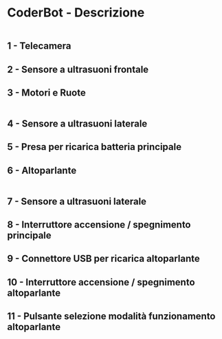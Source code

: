 # CoderBot - Descrizione

<img :src="$withBase('/images/coderbotfront.jpg')">

## 1 - Telecamera

## 2 - Sensore a ultrasuoni frontale

## 3 - Motori e Ruote

<img :src="$withBase('/images/coderbotsideright.jpg')">

## 4 - Sensore a ultrasuoni laterale

## 5 - Presa per ricarica batteria principale

## 6 - Altoparlante

<img :src="$withBase('/images/coderbotsideleft.jpg')">

## 7 - Sensore a ultrasuoni laterale

## 8 - Interruttore accensione / spegnimento principale

## 9 - Connettore USB per ricarica altoparlante

## 10 - Interruttore accensione / spegnimento altoparlante

## 11 - Pulsante selezione modalità funzionamento altoparlante


